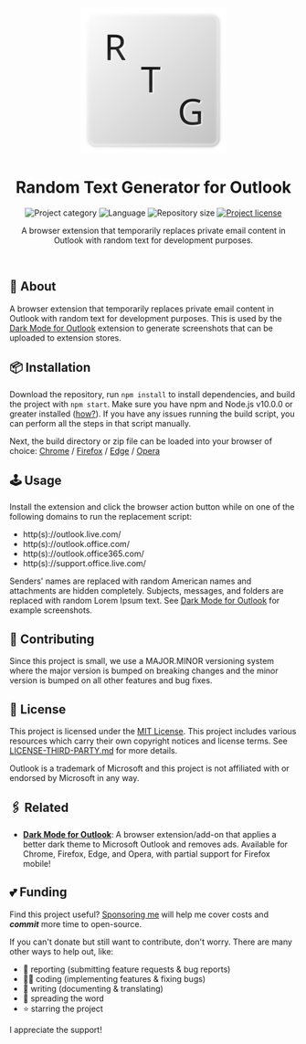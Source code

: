 <!-- Project Header -->
<div align="center"> 
  <img class="projectLogo" src="icon.svg" alt="Project logo" title="Project logo" width="256">

  <h1 class="projectName">Random Text Generator for Outlook</h1>

  <p class="projectBadges">
    <img src="https://johng.io/badges/category/Extension.svg" alt="Project category" title="Project category">
    <img src="https://img.shields.io/github/languages/top/jerboa88/rtg-for-outlook.svg" alt="Language" title="Language">
    <img src="https://img.shields.io/github/repo-size/jerboa88/rtg-for-outlook.svg" alt="Repository size" title="Repository size">
    <a href="LICENSE">
      <img src="https://img.shields.io/github/license/jerboa88/rtg-for-outlook.svg" alt="Project license" title="Project license"/>
    </a>
  </p>
  
  <p class="projectDesc">
    A browser extension that temporarily replaces private email content in Outlook with random text for development purposes.
  </p>
  
  <br/>
</div>


## 👋 About
A browser extension that temporarily replaces private email content in Outlook with random text for development purposes. This is used by the [Dark Mode for Outlook] extension to generate screenshots that can be uploaded to extension stores.


## 📦 Installation
Download the repository, run `npm install` to install dependencies, and build the project with `npm start`. Make sure you have npm and Node.js v10.0.0 or greater installed ([how?](https://docs.npmjs.com/downloading-and-installing-node-js-and-npm)). If you have any issues running the build script, you can perform all the steps in that script manually.

Next, the build directory or zip file can be loaded into your browser of choice: [Chrome](https://developer.chrome.com/extensions/getstarted#manifest) / [Firefox](https://extensionworkshop.com/documentation/develop/temporary-installation-in-firefox/) / [Edge](https://docs.microsoft.com/en-us/microsoft-edge/extensions-chromium/getting-started/part1-simple-extension#run-your-extension-locally-in-your-browser-while-developing-it-side-loading) / [Opera](https://dev.opera.com/extensions/testing/)


## 🕹️ Usage
Install the extension and click the browser action button while on one of the following domains to run the replacement script:
- http(s)://outlook.live.com/
- http(s)://outlook.office.com/
- http(s)://outlook.office365.com/
- http(s)://support.office.live.com/

Senders' names are replaced with random American names and attachments are hidden completely. Subjects, messages, and folders are replaced with random Lorem Ipsum text. See [Dark Mode for Outlook] for example screenshots.


## 🤝 Contributing
Since this project is small, we use a MAJOR.MINOR versioning system where the major version is bumped on breaking changes and the minor version is bumped on all other features and bug fixes.


## 🧾 License
This project is licensed under the [MIT License](LICENSE). This project includes various resources which carry their own copyright notices and license terms. See [LICENSE-THIRD-PARTY.md](LICENSE-THIRD-PARTY.md) for more details.

Outlook is a trademark of Microsoft and this project is not affiliated with or endorsed by Microsoft in any way.


## 🖇️ Related
- **[Dark Mode for Outlook]**: A browser extension/add-on that applies a better dark theme to Microsoft Outlook and removes ads. Available for Chrome, Firefox, Edge, and Opera, with partial support for Firefox mobile!


## 💕 Funding
Find this project useful? [Sponsoring me](https://johng.io/funding) will help me cover costs and **_commit_** more time to open-source.

If you can't donate but still want to contribute, don't worry. There are many other ways to help out, like:

- 📢 reporting (submitting feature requests & bug reports)
- 👨‍💻 coding (implementing features & fixing bugs)
- 📝 writing (documenting & translating)
- 💬 spreading the word
- ⭐ starring the project

I appreciate the support!


[Dark Mode for Outlook]: https://github.com/jerboa88/dark-mode-for-outlook
